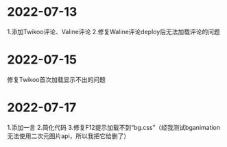 # 2022-07-13
1.添加Twikoo评论、Valine评论
2.修复Waline评论deploy后无法加载评论的问题

# 2022-07-15
修复Twikoo首次加载显示不出的问题

# 2022-07-17
1.添加一言
2.简化代码
3.修复F12提示加载不到“bg.css”（经我测试bganimation无法使用二次元图片api，所以我把它给删了）